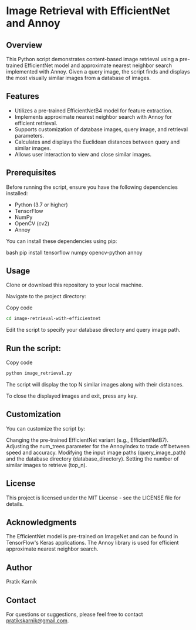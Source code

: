 # Image Retrieval with EfficientNet and Annoy

## Overview

This Python script demonstrates content-based image retrieval using a pre-trained EfficientNet model and approximate nearest neighbor search implemented with Annoy. Given a query image, the script finds and displays the most visually similar images from a database of images.

## Features

- Utilizes a pre-trained EfficientNetB4 model for feature extraction.
- Implements approximate nearest neighbor search with Annoy for efficient retrieval.
- Supports customization of database images, query image, and retrieval parameters.
- Calculates and displays the Euclidean distances between query and similar images.
- Allows user interaction to view and close similar images.

## Prerequisites

Before running the script, ensure you have the following dependencies installed:

- Python (3.7 or higher)
- TensorFlow
- NumPy
- OpenCV (cv2)
- Annoy

You can install these dependencies using pip:

bash
pip install tensorflow numpy opencv-python annoy

## Usage
Clone or download this repository to your local machine.

Navigate to the project directory:


Copy code
```bash
cd image-retrieval-with-efficientnet
```
Edit the script to specify your database directory and query image path.

## Run the script:

Copy code
```bash
python image_retrieval.py
```
The script will display the top N similar images along with their distances.

To close the displayed images and exit, press any key.

## Customization
You can customize the script by:

Changing the pre-trained EfficientNet variant (e.g., EfficientNetB7).
Adjusting the num_trees parameter for the AnnoyIndex to trade off between speed and accuracy.
Modifying the input image paths (query_image_path) and the database directory (database_directory).
Setting the number of similar images to retrieve (top_n).

## License
This project is licensed under the MIT License - see the LICENSE file for details.

## Acknowledgments
The EfficientNet model is pre-trained on ImageNet and can be found in TensorFlow's Keras applications.
The Annoy library is used for efficient approximate nearest neighbor search.

## Author
Pratik Karnik

## Contact
For questions or suggestions, please feel free to contact pratikskarnik@gmail.com.
